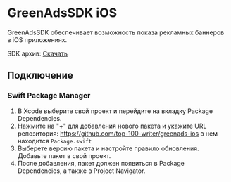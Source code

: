 # GreenAdsSDK iOS
GreenAdsSDK обеспечивает возможность показа рекламных баннеров в iOS приложениях.

SDK архив: [Скачать](https://github.com/top-100-writer/greenads-ios/releases/download/1.0.0/GreenAdsSDK.xcframework.zip)

## Подключение
### Swift Package Manager
1. В Xcode выберите свой проект и перейдите на вкладку Package Dependencies.
2. Нажмите на "+" для добавления нового пакета и укажите URL репозитория: https://github.com/top-100-writer/greenads-ios в нем находится `Package.swift`
3. Выберете версию пакета и настройте правило обновления. Добавьте пакет в свой проект.
4. После добавления, пакет должен появиться в Package Dependencies, а также в Project Navigator.
``` 
